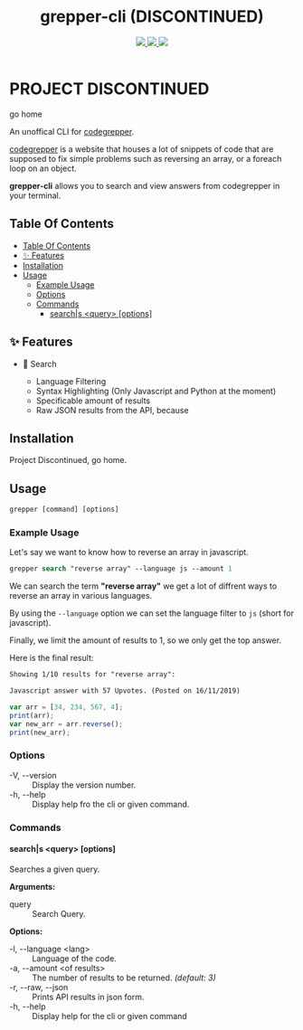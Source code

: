<!-- Header -->

<h1 align="center">grepper-cli (DISCONTINUED)</h1>
<div align="center">
    <a href = 'https://github.com/Dan-Gamin/grepper-cli/issues'>
        <img src="https://img.shields.io/github/issues/Dan-Gamin/grepper-cli?label=Issues"/>
    </a>
    <a href="https://github.com/Dan-Gamin/grepper-cli/pulls">
        <img src="https://img.shields.io/github/issues-pr/Dan-Gamin/grepper-cli?label=Pull%20Requests"/>
    </a>
    <a href="https://github.com/Dan-Gamin/grepper-cli/releases">
        <img src="https://img.shields.io/github/v/release/Dan-Gamin/grepper-cli?include_prereleases&label=Release"/>
    </a>
    <!-- Github actions badges could be generated. -->
</div>
<br>

<!-- Content -->

# PROJECT DISCONTINUED
go home

An unoffical CLI for [codegrepper](https://www.codegrepper.com/).

[codegrepper](https://www.codegrepper.com/) is a website that houses a lot of snippets of code that are supposed to fix simple problems such as reversing an array, or a foreach loop on an object.

**grepper-cli** allows you to search and view answers from codegrepper in your terminal.

## Table Of Contents

- [Table Of Contents](#table-of-contents)
- [✨ Features](#-features)
- [Installation](#installation)
- [Usage](#usage)
  - [Example Usage](#example-usage)
  - [Options](#options)
  - [Commands](#commands)
    - [search|s &lt;query&gt; [options]](#searchs-query-options)
## ✨ Features

<!-- For planned features:
- *📝 **Planned**: Text*
 -->

- 🔎 Search

  - Language Filtering
  - Syntax Highlighting (Only Javascript and Python at the moment)
  - Specificable amount of results
  - Raw JSON results from the API, because

<!-- - _📝 **Planned**:_ 👨‍💻 _Snippet Creation (Authentication Required)_
  - _Use your favorite code editor. (Such as VSCode, Vim, etc.)_
  - _Help others (maybe even yourself in the future) quickly_
- _📝 **Planned**:_ 👍👎 _Snippet Rating (Authentication Required)_
  - _Get the most useful answers to the top!_
- **Want even _more_? Maybe make an issue at [github](https://github.com/Dan-Gamin/grepper-cli/issues).** -->

## Installation

<!-- Test out **grepper-cli** with `npx`.

```cmd
npx grepper-cli
``` -->
Project Discontinued, go home.

<!-- It's recommended to Install **codegrepper-cli** globally.

```cmd
npm i -g grepper-cli
```

This will allow you to use **codegrepper-cli** like a normal terminal command. -->

## Usage

```ps
grepper [command] [options]
```

### Example Usage

Let's say we want to know how to reverse an array in javascript.

```ps
grepper search "reverse array" --language js --amount 1
```

We can search the term **"reverse array"** we get a lot of diffrent ways to reverse an array in various languages.

By using the `--language` option we can set the language filter to `js` (short for javascript).

Finally, we limit the amount of results to 1, so we only get the top answer.

Here is the final result:

```txt
Showing 1/10 results for "reverse array":

Javascript answer with 57 Upvotes. (Posted on 16/11/2019)
```

```js
var arr = [34, 234, 567, 4];
print(arr);
var new_arr = arr.reverse();
print(new_arr);
```

### Options

<dl>
  <dt>-V, --version</dt>
  <dd>Display the version number.</dd>
  <dt>-h, --help</dt>
  <dd>Display help fro the cli or given command.</dd>
</dl>

### Commands

#### search|s &lt;query&gt; [options]

Searches a given query.

**Arguments:**

<dl>
  <dt>query</dt>
  <dd>Search Query.</dd>
</dl>

**Options:**

<dl>
  <dt>-l, --language &lt;lang&gt;</dt>
  <dd>Language of the code.</dd>
  <dt>-a, --amount &lt;of results&gt;</dt>
  <dd>The number of results to be returned. <i>(default: 3)</i></dd>
  <dt>-r, --raw, --json</dt>
  <dd>Prints API results in json form.</dd>
  <dt>-h, --help</dt>
  <dd>Display help for the cli or given command</dd>
</dl>
